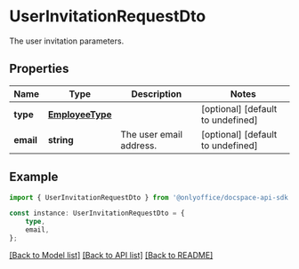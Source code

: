 # UserInvitationRequestDto

The user invitation parameters.

## Properties

Name | Type | Description | Notes
------------ | ------------- | ------------- | -------------
**type** | [**EmployeeType**](EmployeeType.md) |  | [optional] [default to undefined]
**email** | **string** | The user email address. | [optional] [default to undefined]

## Example

```typescript
import { UserInvitationRequestDto } from '@onlyoffice/docspace-api-sdk';

const instance: UserInvitationRequestDto = {
    type,
    email,
};
```

[[Back to Model list]](../README.md#documentation-for-models) [[Back to API list]](../README.md#documentation-for-api-endpoints) [[Back to README]](../README.md)
